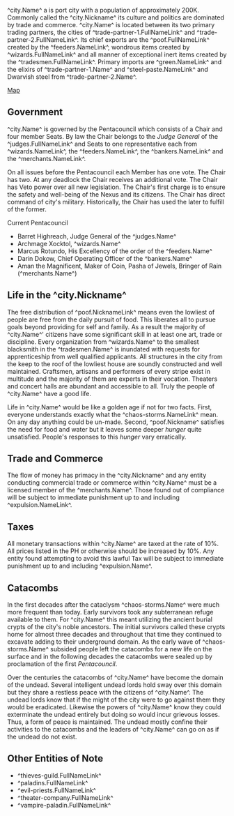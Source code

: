 ^city.Name^ a is port city with a population of approximately 200K. Commonly called the ^city.Nickname^ its culture and politics are dominated by trade and commerce. ^city.Name^ is located between its two primary trading partners, the cities of ^trade-partner-1.FullNameLink^ and ^trade-partner-2.FullNameLink^. Its chief exports are the ^poof.FullNameLink^ created by the ^feeders.NameLink^, wondrous items created by ^wizards.FullNameLink^ and all manner of exceptional inert items created by the ^tradesmen.FullNameLink^. Primary imports are ^green.NameLink^ and the elixirs of ^trade-partner-1.Name^ and ^steel-paste.NameLink^ and Dwarvish steel from ^trade-partner-2.Name^.

[Map](../images/city-of-coins-map.png)

## Government
^city.Name^ is governed by the Pentacouncil which consists of a Chair and four member Seats. By law the Chair belongs to the *Judge General* of the ^judges.FullNameLink^ and Seats to one representative each from ^wizards.NameLink^, the ^feeders.NameLink^, the ^bankers.NameLink^ and the ^merchants.NameLink^.

On all issues before the Pentacouncil each Member has one vote. The Chair has two. At any deadlock the Chair receives an additional vote. The Chair has Veto power over all new legislation. The Chair's first charge is to ensure the safety and well-being of the Nexus and its citizens. The Chair has direct command of city's military. Historically, the Chair has used the later to fulfill of the former.

Current Pentacouncil
- Barret Highreach, Judge General of the ^judges.Name^
- Archmage Xocktol, ^wizards.Name^
- Marcus Rotundo, His Excellency of the order of the ^feeders.Name^
- Darin Dokow, Chief Operating Officer of the ^bankers.Name^
- Aman the Magnificent, Maker of Coin, Pasha of Jewels, Bringer of Rain (^merchants.Name^)

## Life in the ^city.Nickname^
The free distribution of ^poof.NicknameLink^ means even the lowliest of people are free from the daily pursuit of food. This liberates all to pursue goals beyond providing for self and family. As a result the majority of ^city.Name^' citizens have some significant skill in at least one art, trade or discipline. Every organization from ^wizards.Name^ to the smallest blacksmith in the ^tradesmen.Name^ is inundated with requests for apprenticeship from well qualified applicants. All structures in the city from the keep to the roof of the lowliest house are soundly constructed and well maintained. Craftsmen, artisans and performers of every stripe exist in multitude and the majority of them are experts in their vocation. Theaters and concert halls are abundant and accessible to all. Truly the people of ^city.Name^ have a good life.

Life in ^city.Name^ would be like a golden age if not for two facts. First, everyone understands exactly what the ^chaos-storms.NameLink^ mean. On any day anything could be un-made. Second, ^poof.Nickname^ satisfies the need for food and water but it leaves some deeper _hunger_ quite unsatisfied. People's responses to this _hunger_ vary erratically.

## Trade and Commerce
The flow of money has primacy in the ^city.Nickname^ and any entity conducting commercial trade or commerce within ^city.Name^ must be a licensed member of the ^merchants.Name^. Those found out of compliance will be subject to immediate punishment up to and including ^expulsion.NameLink^.

## Taxes
All monetary transactions within ^city.Name^ are taxed at the rate of 10%. All prices listed in the PH or otherwise should be increased by 10%. Any entity found attempting to avoid this lawful Tax will be subject to immediate punishment up to and including ^expulsion.Name^.

## Catacombs
In the first decades after the cataclysm ^chaos-storms.Name^ were much more frequent than today. Early survivors took any subterranean refuge available to them. For ^city.Name^ this meant utilizing the ancient burial crypts of the city's noble ancestors. The initial survivors called these crypts home for almost three decades and throughout that time they continued to excavate adding to their underground domain. As the early wave of ^chaos-storms.Name^ subsided people left the catacombs for a new life on the surface and in the following decades the catacombs were sealed up by proclamation of the first _Pentacouncil_.

Over the centuries the catacombs of ^city.Name^ have become the domain of the undead. Several intelligent undead lords hold sway over this domain but they share a restless peace with the citizens of ^city.Name^. The undead lords know that if the might of the city were to go against them they would be eradicated. Likewise the powers of ^city.Name^ know they could exterminate the undead entirely but doing so would incur grievous losses. Thus, a form of peace is maintained. The undead mostly confine their activities to the catacombs and the leaders of ^city.Name^ can go on as if the undead do not exist.

## Other Entities of Note
- ^thieves-guild.FullNameLink^
- ^paladins.FullNameLink^
- ^evil-priests.FullNameLink^
- ^theater-company.FullNameLink^
- ^vampire-paladin.FullNameLink^
